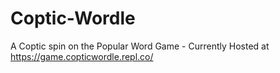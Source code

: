 # Coptic-Wordle 
A Coptic spin on the Popular Word Game - Currently Hosted at https://game.copticwordle.repl.co/
